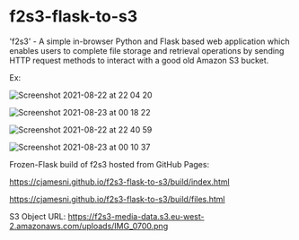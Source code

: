 # f2s3-flask-to-s3
'f2s3' - A simple in-browser Python and Flask based web application which enables users to complete file storage and retrieval operations by sending HTTP request methods to interact with a good old Amazon S3 bucket. 

Ex:

![Screenshot 2021-08-22 at 22 04 20](https://user-images.githubusercontent.com/23433005/130372514-50c60ebb-12e4-440e-a0a6-2bf796f2fa51.png)

![Screenshot 2021-08-23 at 00 18 22](https://user-images.githubusercontent.com/23433005/130373147-10114377-8cd8-421e-a0d4-89407f586038.png)

![Screenshot 2021-08-22 at 22 40 59](https://user-images.githubusercontent.com/23433005/130370844-f70d495b-c1cb-4cbc-bf20-07c702fcbf2b.png)

![Screenshot 2021-08-23 at 00 10 37](https://user-images.githubusercontent.com/23433005/130372966-3e2434d4-bacb-4d92-9820-7342aecac7d2.png)

Frozen-Flask build of f2s3 hosted from GitHub Pages: 

https://cjamesni.github.io/f2s3-flask-to-s3/build/index.html

https://cjamesni.github.io/f2s3-flask-to-s3/build/files.html

S3 Object URL: https://f2s3-media-data.s3.eu-west-2.amazonaws.com/uploads/IMG_0700.png

